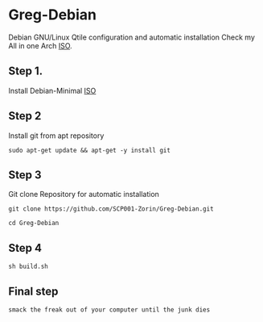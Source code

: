 # Greg-Debian
Debian GNU/Linux Qtile configuration and automatic installation
Check my All in one Arch [ISO](https://www.youtube.com/watch?v=dQw4w9WgXcQ).

## Step 1.
Install Debian-Minimal [ISO](https://www.youtube.com/watch?v=dQw4w9WgXcQ)

## Step 2
Install git from apt repository
  
```
sudo apt-get update && apt-get -y install git
```
	
## Step 3
	
Git clone Repository for automatic installation
	
```
git clone https://github.com/SCP001-Zorin/Greg-Debian.git

cd Greg-Debian
```

## Step 4 
```
sh build.sh
```

## Final step
```
smack the freak out of your computer until the junk dies
```
